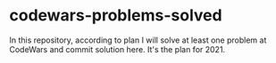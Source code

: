 # codewars-problems-solved
In this repository, according to plan I will solve at least one problem at CodeWars and commit solution here. It's the plan for 2021.
